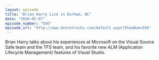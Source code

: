 ```yaml
---
layout: episode
title: "Brian Harry Live in Durham, NC"
date: "2010-05-07"
episode_number: "556"
episode_url: "http://www.dotnetrocks.com/default.aspx?ShowNum=556"
---
```


Brian Harry talks about his experiences at Microsoft on the Visual Source Safe team and the TFS team, and his favorite new ALM (Application Lifecycle Management) features of Visual Studio.
